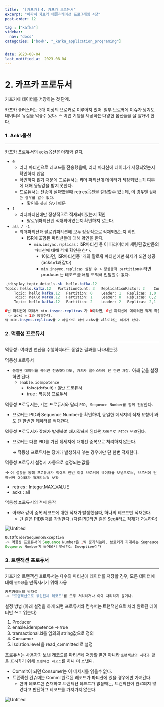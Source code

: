```yaml
---
title:  "[카프카] 4. 카프카 프로듀서"
excerpt: "아파치 카프카 애플리케이션 프로그래밍 4장"
post-order: 12

tag : ["kafka"]
sidebar:
  nav: "docs"
categories: ["book", "_kafka_application_programing"]


date: 2023-08-04
last_modified_at: 2023-08-04
---
```


# 2. 카프카 프로듀서

카프카에 데이터를 저장하는 첫 단계.

카프카 클러스터는 3대 이상의 브로커로 이루어져 있어, 일부 브로커에 이슈가 생겨도 데이터의 유실을 막을수 있다.  → 이런 기능을 제공하는 다양한 옵션들을 잘 알아야 한다.

### 1. Acks옵션

---

카프카 프로듀서의 acks옵션은 아래와 같다.

- `0`
  - 리더 파티션으로 레코드를 전송했을때, 리더 파티션에 데이터가 저장되었는지 확인하지 않음
  - 확인하지 않기 때문에 프로듀서는 리더 파티션에 데이터가 저장되었는지 여부에 대해 응답값을 받지 못한다.
  - 프로듀서는 전송이 실패했을때 retries옵션을 설정할수 있는데, 이 경우엔 `실패한 경우를 알수 없다`.
    - 확인을 하지 않기 때문
- `1`
  - 리더파티션에만 정상적으로 적재되어있는지 확인
    - 팔로워파티션엔 적재되어있는지 확인하지 않는다.
- `all / -1`
  - 리더파티션과 팔로워파티션에 모두 정상적으로 적재되었는지 확인
    - ISR에 포함된 파티션들에 대해 확인을 한다.
      - `min.insync.replicas` : ISR파티션 중 이 파라미터에 세팅된 값만큼의 파티션에 대해 적재 확인을 한다.
        - 1이라면, ISR파티션중 1개의 팔로워 파티션에만 복제가 되면 성공(acks=1과 같다)
        - `min.insync.replicas 설정 수 > 정상동작 partition수` 라면 producer는 레코드를 해당 토픽에 전달할수 없다.

```java
./display_topic_details.sh  hello.kafka.12
Topic: hello.kafka.12	PartitionCount: 3	ReplicationFactor: 2	Configs: segment.bytes=1073741824,retention.ms=172800000
	Topic: hello.kafka.12	Partition: 0	Leader: 1	Replicas: 1,0	Isr: 1,0
	Topic: hello.kafka.12	Partition: 1	Leader: 0	Replicas: 0,2	Isr: 0,2
	Topic: hello.kafka.12	Partition: 2	Leader: 2	Replicas: 2,1	Isr: 2,1

0번 파티션에 대해서 min.insync.replicas 가 0이라면, 0번 파티션에 데이터만 적재 확인하고 넘어간다
 -> acks = 1과 동일하다.
즉 min.insync.replicas를 2 이상으로 해야 acks를 all로하는 의미가 있다. 
```

### 2. 멱등성 프로듀서

---

멱등성 : 여러번 연산을 수행하더라도 동일한 결과를 나타내는것.

멱등성 프로듀서

- `동일한 데이터를 여러번 전송하더라도, 카프카 클러스터에 단 한번 저장.` 아래 값을 설정하면 된다.
  - `enable.idempotence`
    - false(default) : 일반 프로듀서
    - true : 멱등성 프로듀서

멱등성 프로듀서는, 기본 프로듀서와 달리 `PID, Sequence Number를 함께 전달`한다.

- 브로커는 PID와 Sequence Number를 확인하여, 동일한 메세지의 적재 요청이 와도 단 한번만 데이터를 적재한다.

멱등성 프로듀서가 장애가 발생하여 재시작하게 된다면 `자동으로 PID가 변경`된다.

- 브로커는 다른 PID를 가진 메세지에 대해선 중복으로 처리하지 않는다.

  → 멱등성 프로듀서는 장애가 발생하지 않는 경우에만 단 한번 적재한다.


멱등성 프로듀서 설정시 자동으로 설정되는 값들

→ `이 설정을 통해 프로듀서가 적어도 한번 이상 브로커에 데이터를 보냄으로써, 브로커에 단 한번만 데이터가 적재되는걸 보장`

- retries : Integer.MAX_VALUE
- acks : all

멱등성 프로듀서의 적재 동작

- 아래와 같이 중복 레코드에 대한 적재가 발생했을때, 하나의 레코드만 적재한다.
  - 단 같은 PID일때를 가정한다. (다른 PID라면 같은 Seq#라도 적재가 가능하다)

![Untitled](https://drive.google.com/uc?export=view&id=1TxKOBRZ0_l1CGqZ4f3HkFYB-j0XXypvQ)

```java
OutOfOrderSequenceException
-> 멱등성 프로듀서의 Sequence Number은 1씩 증가하는데, 브로커가 기대하는 Seqneuce Number가 아닌 더 큰 
Sequence Number가 들어올시 발생하는 Exception이다.
```

### 3. 트랜잭션 프로듀서

---

카프카의 트랜잭션 프로듀서는 다수의 파티션에 데이터를 저장할 경우, 모든 데이터에 대해 `원자성`을 만족시키기 위해 사용

```java
카프카에서의 원자성
-> "트랜잭션으로 묶인전체 레코드"를 모두 처리하거나 아예 처리하지 않거나.
```

설정 방법 (아래 설정을 하게 되면 프로듀서와 컨슈머는 트랜잭션으로 처리 완료된 데이터만 쓰고 읽는다)

1. Producer
  1. enable.idempotence → true
  2. transactional.id를 임의의 string값으로 정의
2. Consumer
  1. isolation.level 을 read_committed 로 설정


프로듀서는 사용자가 보낸 레코드를 파티션에 저장할 뿐만 아니라 `트랜잭션의 시작과 끝`을 표시하기 위해 `트랜잭션 레코드`를 하나 더 보낸다.

- Commit이 되면 Consumer는 이 메세지를 읽을수 없다.
- 트랜잭션 컨슈머는 Commit완료된 레코드가 파티션에 있을 경우에만 가져간다.
  - 만약 레코드만 존재하고 트랜잭션 레코드가 없을때는, 트랜잭션이 완료되지 않았다고 판단하고 레코드를 가져가지 않는다.

![Untitled](https://drive.google.com/uc?export=view&id=1oNUjAIyQv1dc639wHjGj3Jxg8BSGtnYz)